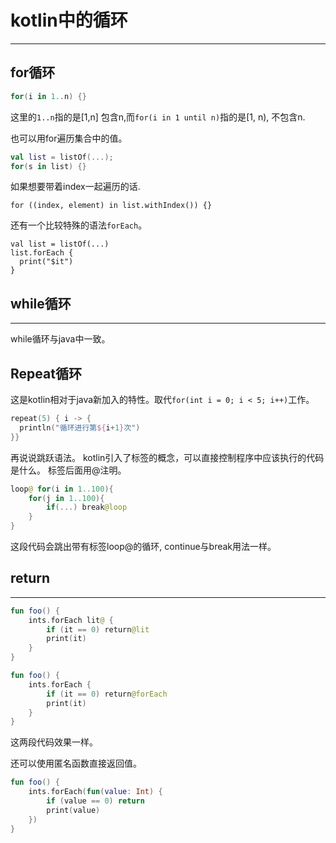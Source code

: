 # kotlin中的循环
***

## for循环
```kotlin
for(i in 1..n) {}
```

这里的`1..n`指的是[1,n] 包含n,而`for(i in 1 until n)`指的是[1, n), 不包含n.

也可以用for遍历集合中的值。

```kotlin
val list = listOf(...);
for(s in list) {}
```

如果想要带着index一起遍历的话.

```
for ((index, element) in list.withIndex()) {}
```

还有一个比较特殊的语法`forEach`。

```
val list = listOf(...)
list.forEach {
  print("$it")
}
```

## while循环
***
while循环与java中一致。

## Repeat循环
这是kotlin相对于java新加入的特性。取代`for(int i = 0; i < 5; i++)`工作。

```kotlin
repeat(5) { i -> {
  println("循环进行第${i+1}次")
}}
```

再说说跳跃语法。
kotlin引入了标签的概念，可以直接控制程序中应该执行的代码是什么。
标签后面用@注明。

```kotlin
loop@ for(i in 1..100){
    for(j in 1..100){
        if(...) break@loop
    }
}
```
这段代码会跳出带有标签loop@的循环, continue与break用法一样。

## return
***

```kotlin
fun foo() {
    ints.forEach lit@ {
        if (it == 0) return@lit
        print(it)
    }
}
```

```kotlin
fun foo() {
    ints.forEach {
        if (it == 0) return@forEach
        print(it)
    }
}
```

这两段代码效果一样。

还可以使用匿名函数直接返回值。

```kotlin
fun foo() {
    ints.forEach(fun(value: Int) {
        if (value == 0) return
        print(value)
    })
}
```

